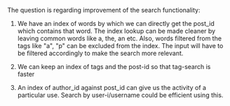 The question is regarding improvement of the search functionality:

1. We have an index of words by which we can directly get the post_id which contains that word.
The index lookup can be made cleaner by leaving common words like a, the, an etc.
Also, words filtered from the tags like "a", "p" can be excluded from the index.
The input will have to be filtered accordingly to make the search more relevant.

2. We can keep an index of tags and the post-id so that tag-search is faster

3. An index of author_id against post_id can give us the activity of a particular use. Search by user-i/username could be efficient using this.
